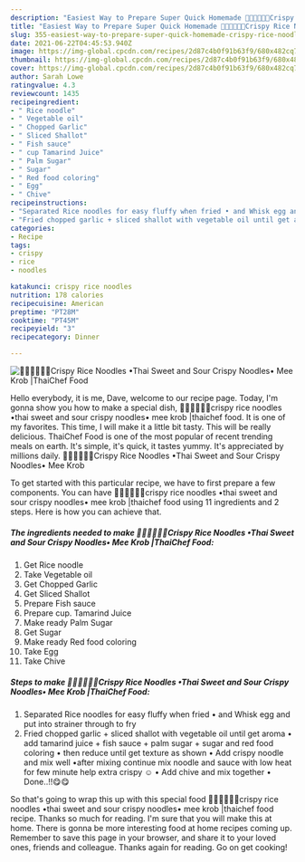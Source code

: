 ```yaml
---
description: "Easiest Way to Prepare Super Quick Homemade 🧑🏽‍🍳🧑🏼‍🍳Crispy Rice Noodles •Thai Sweet and Sour Crispy Noodles• Mee Krob |ThaiChef Food"
title: "Easiest Way to Prepare Super Quick Homemade 🧑🏽‍🍳🧑🏼‍🍳Crispy Rice Noodles •Thai Sweet and Sour Crispy Noodles• Mee Krob |ThaiChef Food"
slug: 355-easiest-way-to-prepare-super-quick-homemade-crispy-rice-noodles-thai-sweet-and-sour-crispy-noodles-mee-krob-thaichef-food
date: 2021-06-22T04:45:53.940Z
image: https://img-global.cpcdn.com/recipes/2d87c4b0f91b63f9/680x482cq70/crispy-rice-noodles-thai-sweet-and-sour-crispy-noodles-mee-krob-thaichef-food-recipe-main-photo.jpg
thumbnail: https://img-global.cpcdn.com/recipes/2d87c4b0f91b63f9/680x482cq70/crispy-rice-noodles-thai-sweet-and-sour-crispy-noodles-mee-krob-thaichef-food-recipe-main-photo.jpg
cover: https://img-global.cpcdn.com/recipes/2d87c4b0f91b63f9/680x482cq70/crispy-rice-noodles-thai-sweet-and-sour-crispy-noodles-mee-krob-thaichef-food-recipe-main-photo.jpg
author: Sarah Lowe
ratingvalue: 4.3
reviewcount: 1435
recipeingredient:
- " Rice noodle"
- " Vegetable oil"
- " Chopped Garlic"
- " Sliced Shallot"
- " Fish sauce"
- " cup Tamarind Juice"
- " Palm Sugar"
- " Sugar"
- " Red food coloring"
- " Egg"
- " Chive"
recipeinstructions:
- "Separated Rice noodles for easy fluffy when fried • and Whisk egg and put into strainer through to fry"
- "Fried chopped garlic + sliced shallot with vegetable oil until get aroma • add tamarind juice + fish sauce + palm sugar + sugar and red food coloring • then reduce until get texture as shown • Add crispy noodle and mix well •after mixing continue mix noodle and sauce with low heat for few minute help extra crispy ☺️ • Add chive and mix together • Done..!!😋😋"
categories:
- Recipe
tags:
- crispy
- rice
- noodles

katakunci: crispy rice noodles 
nutrition: 178 calories
recipecuisine: American
preptime: "PT28M"
cooktime: "PT45M"
recipeyield: "3"
recipecategory: Dinner

---
```



![🧑🏽‍🍳🧑🏼‍🍳Crispy Rice Noodles •Thai Sweet and Sour Crispy Noodles• Mee Krob |ThaiChef Food](https://img-global.cpcdn.com/recipes/2d87c4b0f91b63f9/680x482cq70/crispy-rice-noodles-thai-sweet-and-sour-crispy-noodles-mee-krob-thaichef-food-recipe-main-photo.jpg)

Hello everybody, it is me, Dave, welcome to our recipe page. Today, I'm gonna show you how to make a special dish, 🧑🏽‍🍳🧑🏼‍🍳crispy rice noodles •thai sweet and sour crispy noodles• mee krob |thaichef food. It is one of my favorites. This time, I will make it a little bit tasty. This will be really delicious.
ThaiChef Food is one of the most popular of recent trending meals on earth. It's simple, it's quick, it tastes yummy. It's appreciated by millions daily. 🧑🏽‍🍳🧑🏼‍🍳Crispy Rice Noodles •Thai Sweet and Sour Crispy Noodles• Mee Krob 




To get started with this particular recipe, we have to first prepare a few components. You can have 🧑🏽‍🍳🧑🏼‍🍳crispy rice noodles •thai sweet and sour crispy noodles• mee krob |thaichef food using 11 ingredients and 2 steps. Here is how you can achieve that.

<!--inarticleads1-->

##### The ingredients needed to make 🧑🏽‍🍳🧑🏼‍🍳Crispy Rice Noodles •Thai Sweet and Sour Crispy Noodles• Mee Krob |ThaiChef Food:

1. Get  Rice noodle
1. Take  Vegetable oil
1. Get  Chopped Garlic
1. Get  Sliced Shallot
1. Prepare  Fish sauce
1. Prepare  cup. Tamarind Juice
1. Make ready  Palm Sugar
1. Get  Sugar
1. Make ready  Red food coloring
1. Take  Egg
1. Take  Chive




<!--inarticleads2-->

##### Steps to make 🧑🏽‍🍳🧑🏼‍🍳Crispy Rice Noodles •Thai Sweet and Sour Crispy Noodles• Mee Krob |ThaiChef Food:

1. Separated Rice noodles for easy fluffy when fried • and Whisk egg and put into strainer through to fry
1. Fried chopped garlic + sliced shallot with vegetable oil until get aroma • add tamarind juice + fish sauce + palm sugar + sugar and red food coloring • then reduce until get texture as shown • Add crispy noodle and mix well •after mixing continue mix noodle and sauce with low heat for few minute help extra crispy ☺️ • Add chive and mix together • Done..!!😋😋




So that's going to wrap this up with this special food 🧑🏽‍🍳🧑🏼‍🍳crispy rice noodles •thai sweet and sour crispy noodles• mee krob |thaichef food recipe. Thanks so much for reading. I'm sure that you will make this at home. There is gonna be more interesting food at home recipes coming up. Remember to save this page in your browser, and share it to your loved ones, friends and colleague. Thanks again for reading. Go on get cooking!
